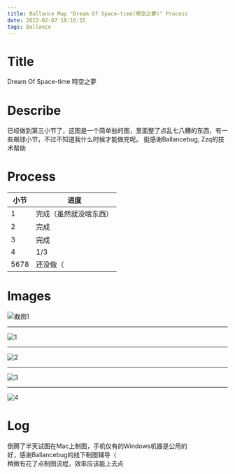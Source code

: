 ```yaml
---
title: Ballance Map "Dream Of Space-time(時空之夢)" Process
date: 2022-02-07 18:16:15
tags: Ballance
---
```

# Title
Dream Of Space-time
時空之夢

# Describe
已经做到第三小节了，这图是一个简单些的图，里面整了点乱七八糟的东西，有一些飙球小节，不过不知道我什么时候才能做完呢。
挺感谢Ballancebug, Zzq的技术帮助

# Process
| 小节 | 进度 |
| - | - |
| 1 | 完成（虽然就没啥东西） |
| 2 | 完成|
| 3 | 完成|
| 4 | 1/3|
| 5678 | 还没做（ |

# Images
![截图1](https://yunling.de/img/2022/02/09/1.png)
***
![1](https://yunling.de/img/2022/02/07/New-Ballance-Map-Process/1.png)
***
![2](https://yunling.de/img/2022/02/07/New-Ballance-Map-Process/2.png)
***
![3](https://yunling.de/img/2022/02/07/New-Ballance-Map-Process/3.png)
***
![4](https://yunling.de/img/2022/02/07/New-Ballance-Map-Process/4.png)


# Log
倒腾了半天试图在Mac上制图，手机仅有的Windows机器是公用的  
好，感谢Ballancebug的线下制图辅导（  
稍微有花了点制图流程，效率应该能上去点